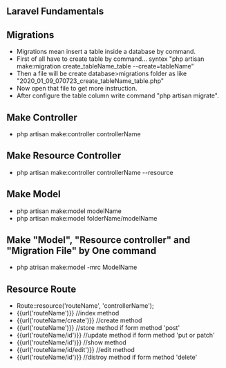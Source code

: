 ## Laravel Fundamentals

## Migrations

* Migrations mean insert a table inside a database by command.
* First of all have to create table by command... syntex "php artisan make:migration create_tableName_table --create=tableName"
* Then a file will be create database>migrations folder as like "2020_01_09_070723_create_tableName_table.php"
* Now open that file to get more instruction. 
* After configure the table column write command "php artisan migrate".

## Make  Controller 

* php artisan make:controller controllerName

## Make Resource Controller 

* php artisan make:controller controllerName --resource 

## Make Model

* php artisan make:model modelName
* php artisan make:model folderName/modelName

## Make "Model", "Resource controller" and "Migration File" by One command

* php atrisan make:model -mrc ModelName

## Resource Route

* Route::resource('routeName', 'controllerName');
* {{url('routeName')}} //index method
* {{url('routeName/create')}} //create method
* {{url('routeName')}} //store method if form method 'post'
* {{url('routeName/id')}} //update method if form method 'put or patch'
* {{url('routeName/id')}} //show method
* {{url('routeName/id/edit')}} //edit method
* {{url('routeName/id')}} //distroy method if form method 'delete'
